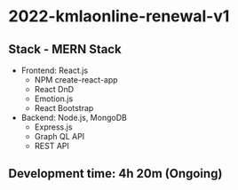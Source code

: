 # 2022-kmlaonline-renewal-v1

## Stack - MERN Stack
+ Frontend: React.js
  * NPM create-react-app
  * React DnD
  * Emotion.js
  * React Bootstrap
+ Backend: Node.js, MongoDB
  * Express.js
  * Graph QL API
  * REST API

## Development time: 4h 20m (Ongoing)

